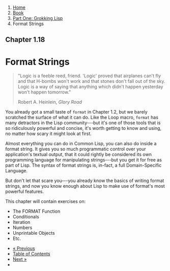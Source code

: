 <ol class="breadcrumb">
  <li><a href="/">Home</a></li>
  <li><a href="/book/">Book</a></li>
  <li><a href="/book/1-0-0-overview/">Part One: Grokking Lisp</a></li>
  <li class="active">Format Strings</li>
</ol>

## Chapter 1.18

# Format Strings

> "Logic is a feeble reed, friend. 'Logic' proved that airplanes can't fly and that H-bombs won't work and that stones don't fall out of the sky. Logic is a way of saying that anything which didn't happen yesterday won't happen tomorrow."
> <footer>Robert A. Heinlein, <em>Glory Road</em></footer>

You already got a small taste of `format` in Chapter 1.2, but we barely scratched the surface of what it can do.  Like the Loop macro, `format` has many detractors in the Lisp community---but it's one of those tools that is so ridiculously powerful and concise, it's worth getting to know and using, no matter how scary it might look at first.

Almost everything you can do in Common Lisp, you can also do inside a format string.  It gives you so much programmatic control over your application's textual output, that it could rightly be considered its own programming language for manipulating strings---but you get it for free as part of Lisp.  The syntax of format strings is, in-fact, a full Domain-Specific Language.

But don't let that scare you---you already know the basics of writing format strings, and now you know enough about Lisp to make use of format's most powerful features.

This chapter will contain exercises on:

* The FORMAT Function
* Conditionals
* Iteration
* Numbers
* Unprintable Objects
* Etc.

<ul class="pager">
  <li class="previous"><a href="/book/1-17-0-iterate/">&laquo; Previous</a></li>
  <li><a href="/book/">Table of Contents</a></li>
  <li class="next"><a href="/book/1-19-0-dsl/">Next &raquo;</a><li>
</ul>
